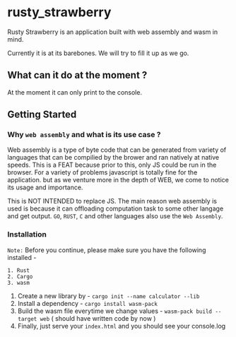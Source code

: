 # rusty_strawberry

Rusty Strawberry is an application built with web assembly and wasm in mind.

Currently it is at its barebones. We will try to fill it up as we go.

## What can it do at the moment ?

At the moment it can only print to the console.


## Getting Started

### Why `web assembly` and what is its use case ?

Web assembly is a type of byte code that can be generated from variety of languages that can be compilied by the brower and ran natively at native speeds. This is a FEAT because prior to this, only JS could be run in the browser. For a variety of problems javascript is totally fine for the application. but as we venture more in the depth of WEB, we come to notice its usage and importance. 

This is NOT INTENDED to replace JS. The main reason web assembly is used is because it can offloading computation task to some other langage and get output. `GO`, `RUST`, `C` and other languages also use the `Web Assembly`.

### Installation

`Note:` Before you continue, please make sure you have the following installed - 

```
1. Rust
2. Cargo
3. wasm
```

1. Create a new library by - `cargo init --name calculator --lib`
2. Install a dependency - `cargo install wasm-pack`
3. Build the wasm file everytime we change values - `wasm-pack build --target web` ( should have written code by now )
4. Finally, just serve your `index.html` and you should see your console.log